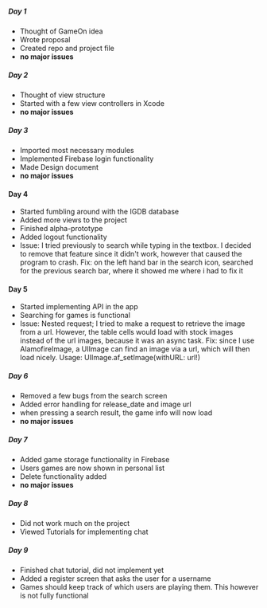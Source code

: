 ##### Day 1
* Thought of GameOn idea
* Wrote proposal
* Created repo and project file
* **no major issues**

##### Day 2
* Thought of view structure
* Started with a few view controllers in Xcode
* **no major issues**

##### Day 3
* Imported most necessary modules
* Implemented Firebase login functionality
* Made Design document
* **no major issues**

#### Day 4
* Started fumbling around with the IGDB database
* Added more views to the project
* Finished alpha-prototype
* Added logout functionality
* Issue: I tried previously to search while typing in the textbox. I decided to remove that feature since it didn't work, however that caused the
program to crash. Fix: on the left hand bar in the search icon, searched for the previous search bar, where it showed me where i had to fix it

#### Day 5
* Started implementing API in the app
* Searching for games is functional
* Issue: Nested request; I tried to make a request to retrieve the image from a url. However, the table cells would load with  stock images instead
of the url images, because it was an async task. Fix: since I use AlamofireImage, a UIImage can find an image via a url, which will then load nicely.
Usage: UIImage.af_setImage(withURL: url!)

##### Day 6
* Removed a few bugs from the search screen
* Added error handling for release_date and image url
* when pressing a search result, the game info will now load
* **no major issues**

##### Day 7
* Added game storage functionality in Firebase
* Users games are now shown in personal list
* Delete functionality added
* **no major issues**

##### Day 8
* Did not work much on the project
* Viewed Tutorials for implementing chat

##### Day 9
* Finished chat tutorial, did not implement yet
* Added a register screen that asks the user for a username
* Games should keep track of which users are playing them. This however is not fully functional
